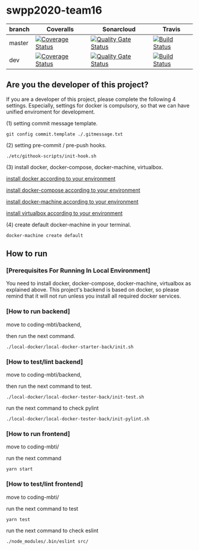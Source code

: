 # swpp2020-team16 

branch       | Coveralls | Sonarcloud | Travis |
------------ | ---- | ---- | ----
master       | [![Coverage Status](https://coveralls.io/repos/github/swsnu/swpp2020-team16/badge.svg?branch=master)](https://coveralls.io/github/swsnu/swpp2020-team16?branch=master) | [![Quality Gate Status](https://sonarcloud.io/api/project_badges/measure?project=chullino_swpp2020-team16&metric=alert_status)](https://sonarcloud.io/dashboard?id=chullino_swpp2020-team16) | [![Build Status](https://travis-ci.org/swsnu/swpp2020-team16.svg?branch=master)](https://travis-ci.org/swsnu/swpp2020-team16)
dev  | [![Coverage Status](https://coveralls.io/repos/github/swsnu/swpp2020-team16/badge.svg?branch=dev)](https://coveralls.io/github/swsnu/swpp2020-team16?branch=dev) |  [![Quality Gate Status](https://sonarcloud.io/api/project_badges/measure?project=chullino_swpp2020-team16&metric=alert_status)](https://sonarcloud.io/dashboard?id=chullino_swpp2020-team16) | [![Build Status](https://travis-ci.org/swsnu/swpp2020-team16.svg?branch=dev)](https://travis-ci.org/swsnu/swpp2020-team16)

## Are you the developer of this project?
If you are a developer of this project, please complete the following 4 settings. Especially, settings for docker is compulsory, so that we can have unified enviroment for development.

(1) setting commit message template.

```
git config commit.template ./.gitmessage.txt
```

(2) setting pre-commit / pre-push hooks. 

```
./etc/githook-scripts/init-hook.sh
```

(3) install docker, docker-compose, docker-machine, virtualbox.

[install docker according to your environment](https://docs.docker.com/get-docker/)

[install docker-compose according to your environment](https://docs.docker.com/compose/install/)

[install docker-machine according to your environment](https://docs.docker.com/machine/install-machine/)

[install virtualbox according to your environment](https://www.virtualbox.org/wiki/Downloads)

(4) create default docker-machine in your terminal.

```
docker-machine create default
```



## How to run

### [Prerequisites For Running In Local Environment]

You need to install docker, docker-compose, docker-machine, virtualbox as explained above.
This project's backend is based on docker, so please remind that it will not run unless you install all required docker services.

### [How to run backend]

move to coding-mbti/backend, 

then run the next command.
```
./local-docker/local-docker-starter-back/init.sh
```
### [How to test/lint backend]

move to coding-mbti/backend, 

then run the next command to test.
```
./local-docker/local-docker-tester-back/init-test.sh
```

run the next command to check pylint
```
./local-docker/local-docker-tester-back/init-pylint.sh
```

### [How to run frontend]

move to coding-mbti/

run the next command
```
yarn start
```

### [How to test/lint frontend]

move to coding-mbti/

run the next command to test
```
yarn test
```

run the next command to check eslint
```
./node_modules/.bin/eslint src/
```
